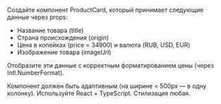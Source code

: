 Создайте компонент ProductCard, который принимает следующие данные через props:

- Название товара (title)
- Страна происхождения (origin)
- Цена в копейках (price = 34900) и валюта (RUB, USD, EUR)
- Изображение товара (imageUrl)

Отобразите эти данные с корректным форматированием цены (через Intl.NumberFormat).

Компонент должен быть адаптивным (на ширине < 500px — в одну колонку).
Используйте React + TypeScript. Стилизация любая.